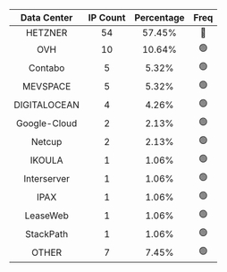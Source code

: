 | Data Center | IP Count | Percentage | Freq |
|:------------:|:--------:|:-----------:|:-----:|
| HETZNER | 54 | 57.45% | 🔴 |
| OVH | 10 | 10.64% | 🟢 |
| Contabo | 5 | 5.32% | 🟢 |
| MEVSPACE | 5 | 5.32% | 🟢 |
| DIGITALOCEAN | 4 | 4.26% | 🟢 |
| Google-Cloud | 2 | 2.13% | 🟢 |
| Netcup | 2 | 2.13% | 🟢 |
| IKOULA | 1 | 1.06% | 🟢 |
| Interserver | 1 | 1.06% | 🟢 |
| IPAX | 1 | 1.06% | 🟢 |
| LeaseWeb | 1 | 1.06% | 🟢 |
| StackPath | 1 | 1.06% | 🟢 |
| OTHER | 7 | 7.45% | 🟢 |
